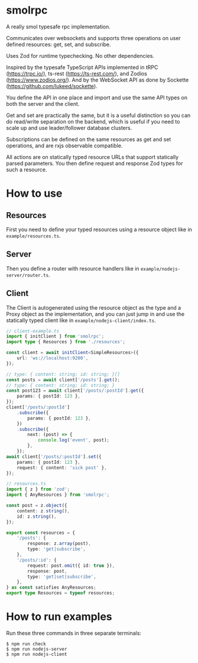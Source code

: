 # smolrpc

A really smol typesafe rpc implementation.

Communicates over websockets and supports three operations on user defined resources: get, set, and subscribe.

Uses Zod for runtime typechecking. No other dependencies.

Inspired by the typesafe TypeScript APIs implemented in tRPC (https://trpc.io/), ts-rest (https://ts-rest.com/), and Zodios (https://www.zodios.org/).
And by the WebSocket API as done by Sockette (https://github.com/lukeed/sockette).

You define the API in one place and import and use the same API types on both the server and the client.

Get and set are practically the same, but it is a useful distinction so you can do read/write separation on the backend, which is useful if you need to scale up and use leader/follower database clusters.

Subscriptions can be defined on the same resources as get and set operations, and are rxjs observable compatible.

All actions are on statically typed resource URLs that support statically parsed parameters. You then define request and response Zod types for such a resource.

# How to use

## Resources

First you need to define your typed resources using a resource object like in `example/resources.ts`.

## Server

Then you define a router with resource handlers like in `example/nodejs-server/router.ts`.

## Client

The Client is autogenerated using the resource object as the type and a Proxy object as the implementation, and you can just jump in and use the statically typed client like in `example/nodejs-client/index.ts`.

```ts
// client-example.ts
import { initClient } from 'smolrpc';
import type { Resources } from './resources';

const client = await initClient<SimpleResources>({
	url: 'ws://localhost:9200',
});

// type: { content: string; id: string; }[]
const posts = await client['/posts'].get();
// type: { content: string; id: string; }
const post123 = await client['/posts/:postId'].get({
	params: { postId: 123 },
});
client['/posts/:postId']
	.subscribe({
		params: { postId: 123 },
	})
	.subscribe({
		next: (post) => {
			console.log('event', post);
		},
	});
await client['/posts/:postId'].set({
	params: { postId: 123 },
	request: { content: 'sick post' },
});
```

```ts
// resources.ts
import { z } from 'zod';
import { AnyResources } from 'smolrpc';

const post = z.object({
	content: z.string(),
	id: z.string(),
});

export const resources = {
	'/posts': {
		response: z.array(post),
		type: 'get|subscribe',
	},
	'/posts/:id': {
		request: post.omit({ id: true }),
		response: post,
		type: 'get|set|subscribe',
	},
} as const satisfies AnyResources;
export type Resources = typeof resources;
```

# How to run examples

Run these three commands in three separate terminals:

```
$ npm run check
$ npm run nodejs-server
$ npm run nodejs-client
```

